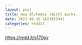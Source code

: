 ```yaml
--- 
layout: post 
title: How Alchemix (ALCX) works. 
date: 2021-06-16 1623855941 
categories: reddit 
--- 
```

https://redd.it/o170pv